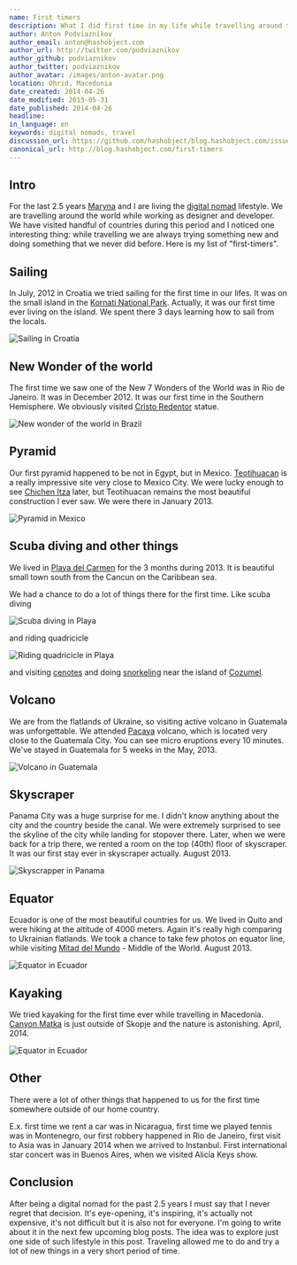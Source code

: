 ```yaml
---
name: First timers
description: What I did first time in my life while travelling around the world
author: Anton Podviaznikov
author_email: anton@hashobject.com
author_url: http://twitter.com/podviaznikov
author_github: podviaznikov
author_twitter: podviaznikov
author_avatar: /images/anton-avatar.png
location: Ohrid, Macedonia
date_created: 2014-04-26
date_modified: 2015-05-31
date_published: 2014-04-26
headline:
in_language: en
keywords: digital nomads, travel
discussion_url: https://github.com/hashobject/blog.hashobject.com/issues/15
canonical_url: http://blog.hashobject.com/first-timers
---
```

## Intro

For the last 2.5 years [Maryna](http://twitter.com/m_aleksandrova) and I are living the
[digital nomad](http://en.wikipedia.org/wiki/Digital_nomad) lifestyle. We are travelling around the world while
working as designer and developer. We have visited handful of countries during this period and I noticed one interesting thing: while travelling we are always trying something new and doing something that we never did before.
Here is my list of "first-timers".

## Sailing

In July, 2012 in Croatia we tried sailing for the first time in our lifes. It was on the small island in the [Kornati National Park](http://en.wikipedia.org/wiki/Kornati). Actually, it was our first time ever living on the island. We spent there 3 days learning how to sail from the locals.

![Sailing in Croatia](/images/croatia-sailing.jpg)

## New Wonder of the world

The first time we saw one of the New 7 Wonders of the World was in Rio de Janeiro. It was in December 2012. It was our first time in the Southern Hemisphere. We obviously visited [Cristo Redentor](http://en.wikipedia.org/wiki/Corcovado) statue.

![New wonder of the world in Brazil](/images/rio-new-wonder.jpg)

## Pyramid

Our first pyramid happened to be not in Egypt, but in Mexico. [Teotihuacan](http://en.wikipedia.org/wiki/Teotihuacan) is a really impressive site very close to Mexico City.
We were lucky enough to see [Chichen Itza](http://en.wikipedia.org/wiki/Chichen_Itza) later, but
Teotihuacan remains the most beautiful construction I ever saw. We were there in January 2013.

![Pyramid in Mexico](/images/mexico-pyramid.jpg)

## Scuba diving and other things

We lived in [Playa del Carmen](http://en.wikipedia.org/wiki/Playa_del_Carmen) for the 3 months during 2013.
It is beautiful small town south from the Cancun on the Caribbean sea.

We had a chance to do a lot of things there for the first time. Like scuba diving


![Scuba diving in Playa](/images/playa-scuba-diving.jpg)

and riding quadricicle

![Riding quadricicle in Playa](/images/playa-quadricycle.jpg)

and visiting [cenotes](http://en.wikipedia.org/wiki/Cenote) and doing [snorkeling](http://en.wikipedia.org/wiki/Snorkeling) near the island of [Cozumel](http://en.wikipedia.org/wiki/Cozumel).

## Volcano

We are from the flatlands of Ukraine, so visiting active volcano in Guatemala was unforgettable. We attended
[Pacaya](http://en.wikipedia.org/wiki/Pacaya) volcano, which is located very close to the Guatemala City. You can see micro eruptions every 10 minutes. We've stayed in Guatemala for 5 weeks in the May, 2013.

![Volcano in Guatemala](/images/guatemala-volcano.jpg)

## Skyscraper

Panama City was a huge surprise for me. I didn't know anything about the city and the country beside the canal.
We were extremely surprised to see the skyline of the city while landing for stopover there. Later, when we were back for a trip there, we rented a room on the top (40th) floor of skyscraper. It was our first stay ever in skyscraper actually. August 2013.

![Skyscrapper in Panama](/images/panama-skyscraper.jpg)


## Equator

Ecuador is one of the most beautiful countries for us. We lived in Quito and were hiking at the altitude
of 4000 meters. Again it's really high comparing to Ukrainian flatlands. We took a chance to take few photos on
equator line, while visiting [Mitad del Mundo](http://en.wikipedia.org/wiki/Ciudad_Mitad_del_Mundo) - Middle of the World. August 2013.

![Equator in Ecuador](/images/ecuador-equator.jpg)


## Kayaking

We tried kayaking for the first time ever while travelling in Macedonia. [Canyon Matka](http://en.wikipedia.org/wiki/Matka_Canyon) is just outside of Skopje and the nature is
astonishing. April, 2014.

![Equator in Ecuador](/images/skopje-kayaking.jpg)

## Other

There were a lot of other things that happened to us for the first time somewhere outside of our home country.

E.x. first time we rent a car was in Nicaragua, first time we played tennis was in Montenegro, our first robbery
happened in Rio de Janeiro, first visit to Asia was in January 2014 when we arrived to Instanbul.
First international star concert was in Buenos Aires, when we visited Alicia Keys show.

## Conclusion

After being a digital nomad for the past 2.5 years I must say that I never regret that decision. It's eye-opening,
it's inspiring, it's actually not expensive, it's not difficult but it is also not for everyone. I'm going to write about it in the next few upcoming blog posts. The idea was to explore just one side of such lifestyle in this post.
Traveling allowed me to do and try a lot of new things in a very short period of time.
